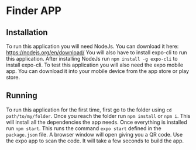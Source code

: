# Finder APP

## Installation
To run this application you will need NodeJs. You can download it here: https://nodejs.org/en/download/
You will also have to install expo-cli to run this application. 
After installing NodeJs run `npm install -g expo-cli` to install expo-cli.
To test this application you will also need the expo mobile app. 
You can download it into your mobile device from the app store or play store.
## Running

To run this application for the first time, first go to the folder using `cd path/to/my/folder`.
Once you reach the folder run `npm install` or `npm i`. This will install all the dependencies the app needs.
Once everything is installed run `npm start`. This runs the command `expo start` defined in the `package.json` file.
A browser window will open giving you a QR code. Use the expo app to scan the code. It will take a few seconds to build the app.

